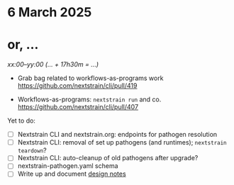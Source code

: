 # 6 March 2025
# or, …

_xx:00–yy:00 (… + 17h30m = …)_

- Grab bag related to workflows-as-programs work
  <https://github.com/nextstrain/cli/pull/419>

- Workflows-as-programs: `nextstrain run` and co.
  <https://github.com/nextstrain/cli/pull/407>

Yet to do:

- [ ] Nextstrain CLI and nextstrain.org: endpoints for pathogen resolution
- [ ] Nextstrain CLI: removal of set up pathogens (and runtimes); `nextstrain teardown`?
- [ ] Nextstrain CLI: auto-cleanup of old pathogens after upgrade?
- [ ] nextstrain-pathogen.yaml schema
- [ ] Write up and document [design notes](2024-11-07.md)
